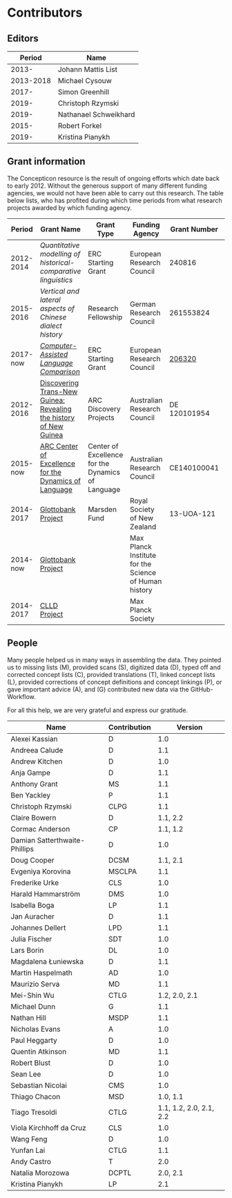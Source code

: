 # Contributors

## Editors

Period | Name
--- | ---
2013- | Johann Mattis List
2013-2018 | Michael Cysouw
2017- | Simon Greenhill
2019- | Christoph Rzymski
2019- | Nathanael Schweikhard
2015- | Robert Forkel
2019- | Kristina Pianykh


## Grant information

The Concepticon resource is the result of ongoing efforts which date back to
early 2012. Without the generous support of many different funding agencies, we
would not have been able to carry out this research. The table below lists, who
has profited during which time periods from what research projects awarded by
which funding agency.

Period    | Grant Name                                                     | Grant Type                                        | Funding Agency                                        | Grant Number | Beneficiaries
---       | ---                                                            | ---                                               | ---                                                   | --- | ---
2012-2014 | *Quantitative modelling of historical-comparative linguistics* | ERC Starting Grant                                | European Research Council                             | 240816       | MC, JML
2015-2016 | *Vertical and lateral aspects of Chinese dialect history*      | Research Fellowship                               | German Research Council                               | 261553824    | JML
2017-now | [*Computer-Assisted Language Comparison*](http://calc.digling.org)      | ERC Starting Grant                              | European Research Council                               | [206320](https://cordis.europa.eu/project/rcn/206320/factsheet/en)    | JML
2012-2016 | [Discovering Trans-New Guinea: Revealing the history of New Guinea](http://transnewguinea.org)                                                            | ARC Discovery Projects                            | Australian Research Council                           | DE 120101954 | SJG
2015-now  | [ARC Center of Excellence for the Dynamics of Language](http://www.dynamicsoflanguage.edu.au/)                                                               | Center of Excellence for the Dynamics of Language | Australian Research Council                           | CE140100041  | SJG
2014-2017 | [Glottobank Project](http://glottobank.org)                                             | Marsden Fund                                      | Royal Society of New Zealand                          | 13-UOA-121   | SJG, JML, RF
2014-now  | [Glottobank Project](http://glottobank.org)                                             |                                                   | Max Planck Institute for the Science of Human history |              | SJG, JML, RF
2014-2017 | [CLLD Project](http://clld.org)                                                   |                                                   | Max Planck Society                                    |              | RF




## People

Many people helped us in many
ways in assembling the data. They pointed us to missing
lists (M), provided scans (S), digitized data (D), typed off
and corrected concept lists (C), provided translations (T),
linked concept lists (L), provided corrections of concept definitions and concept linkings (P), or gave important advice (A), and (G) contributed new data via the GitHub-Workflow. 

For all this help, we are very grateful and express our gratitude.

Name | Contribution | Version |
--- | --- | --- |
Alexei Kassian | D | 1.0
Andreea Calude | D | 1.1
Andrew Kitchen | D | 1.0 
Anja Gampe | D | 1.1
Anthony Grant | MS | 1.1
Ben Yackley | P | 1.1
Christoph Rzymski | CLPG | 1.1
Claire Bowern | D | 1.1, 2.2
Cormac Anderson | CP | 1.1, 1.2
Damian Satterthwaite-Phillips | D | 1.0 
Doug Cooper | DCSM | 1.1, 2.1
Evgeniya Korovina | MSCLPA | 1.1
Frederike Urke | CLS | 1.0  
Harald Hammarström | DMS | 1.0 
Isabella Boga | LP | 1.1
Jan Auracher | D | 1.1
Johannes Dellert | LPD | 1.1
Julia Fischer | SDT | 1.0 
Lars Borin | DL | 1.0 
Magdalena Łuniewska | D | 1.1
Martin Haspelmath | AD | 1.0  
Maurizio Serva | MD | 1.1
Mei-Shin Wu | CTLG | 1.2, 2.0, 2.1
Michael Dunn | G | 1.1
Nathan Hill | MSDP | 1.1
Nicholas Evans | A | 1.0
Paul Heggarty | D | 1.0
Quentin Atkinson | MD | 1.1
Robert Blust | D | 1.0 
Sean Lee | D | 1.0
Sebastian Nicolai | CMS | 1.0  
Thiago Chacon | MSD | 1.0, 1.1 
Tiago Tresoldi | CTLG | 1.1, 1.2, 2.0, 2.1, 2.2
Viola Kirchhoff da Cruz | CLS | 1.0 
Wang Feng | D | 1.0
Yunfan Lai | CTLG | 1.1
Andy Castro | T | 2.0
Natalia Morozowa | DCPTL | 2.0, 2.1 
Kristina Pianykh | LP | 2.1
